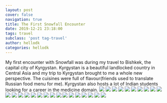 ```yaml
---
layout: post
cover: false
navigation: true
title: The First Snowfall Encounter
date: 2019-12-21 23:18:00
tags: travel
subclass: 'post tag-travel'
author: hellodk
categories: hellodk
---
```

My first encounter with Snowfall was during my travel to Bishkek, the capital city of Kyrgystan. Kyrgystan is a beautiful landlocked country in Central Asia and my trip to Kyrgystan brought to me a whole new perspective.
The cuisines were full of flavour(friends used to translate Russian food menu for me).
Kyrgystan also hosts a lot of Indian students looking for a career in the medicine domain.
![](assets/images/the-first-snowfall-encounter/Kyrgyzstan/20191227_173428.jpg)
![](assets/images/the-first-snowfall-encounter/Kyrgyzstan/20191225_224547.jpg)
![](assets/images/the-first-snowfall-encounter/Kyrgyzstan/20191225_224535.jpg)
![](assets/images/the-first-snowfall-encounter/Kyrgyzstan/20191225_224510.jpg)
![](assets/images/the-first-snowfall-encounter/Kyrgyzstan/20191225_224456.jpg)
![](assets/images/the-first-snowfall-encounter/Kyrgyzstan/20191225_083001.jpg)
![](assets/images/the-first-snowfall-encounter/Kyrgyzstan/20191224_082857.jpg)
![](assets/images/the-first-snowfall-encounter/Kyrgyzstan/20191223_172820.jpg)
![](assets/images/the-first-snowfall-encounter/Kyrgyzstan/20191223_172803.jpg)
![](assets/images/the-first-snowfall-encounter/Kyrgyzstan/20191223_134140.jpg)
![](assets/images/the-first-snowfall-encounter/Kyrgyzstan/20191222_201944.jpg)
![](assets/images/the-first-snowfall-encounter/Kyrgyzstan/20191222_201842.jpg)
![](assets/images/the-first-snowfall-encounter/Kyrgyzstan/20191222_140438.jpg)
![](assets/images/the-first-snowfall-encounter/Kyrgyzstan/20191222_140412.jpg)
![](assets/images/the-first-snowfall-encounter/Kyrgyzstan/20191222_140358.jpg)
![](assets/images/the-first-snowfall-encounter/Kyrgyzstan/20191222_093857.jpg)
![](assets/images/the-first-snowfall-encounter/Kyrgyzstan/20191221_172532.jpg)
![](assets/images/the-first-snowfall-encounter/Kyrgyzstan/20191221_172512.jpg)
![](assets/images/the-first-snowfall-encounter/Kyrgyzstan/20191221_135930.jpg)
![](assets/images/the-first-snowfall-encounter/Kyrgyzstan/20191221_131022.jpg)
![](assets/images/the-first-snowfall-encounter/Kyrgyzstan/20191221_130941.jpg)
![](assets/images/the-first-snowfall-encounter/Kyrgyzstan/20191220_234832.jpg)
![](assets/images/the-first-snowfall-encounter/Kyrgyzstan/20191220_082957.jpg)
![](assets/images/the-first-snowfall-encounter/Kyrgyzstan/20191220_082953.jpg)
![](assets/images/the-first-snowfall-encounter/Kyrgyzstan/20191220_080003.jpg)
![](assets/images/the-first-snowfall-encounter/Kyrgyzstan/20191220_075956.jpg)